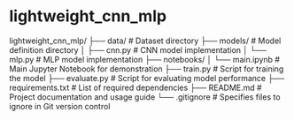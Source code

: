 # lightweight_cnn_mlp

lightweight_cnn_mlp/
├── data/                  # Dataset directory
├── models/                # Model definition directory
│   ├── cnn.py             # CNN model implementation
│   └── mlp.py             # MLP model implementation
├── notebooks/
│   └── main.ipynb         # Main Jupyter Notebook for demonstration
├── train.py               # Script for training the model
├── evaluate.py            # Script for evaluating model performance
├── requirements.txt       # List of required dependencies
├── README.md              # Project documentation and usage guide
└── .gitignore             # Specifies files to ignore in Git version control
